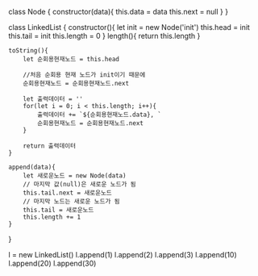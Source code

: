 class Node {
constructor(data){
this.data = data
this.next = null
}
}

class LinkedList {
constructor(){
let init = new Node('init')
this.head = init
this.tail = init
this.length = 0
}
length(){
return this.length
}

    toString(){
        let 순회용현재노드 = this.head

        //처음 순회용 현재 노드가 init이기 때문에
        순회용현재노드 = 순회용현재노드.next

        let 출력데이터 = ''
        for(let i = 0; i < this.length; i++){
            출력데이터 += `${순회용현재노드.data}, `
            순회용현재노드 = 순회용현재노드.next
        }

        return 출력데이터
    }

    append(data){
        let 새로운노드 = new Node(data)
        // 마지막 값(null)은 새로운 노드가 됨
        this.tail.next = 새로운노드
        // 마지막 노드는 새로운 노드가 됨
        this.tail = 새로운노드
        this.length += 1
    }

}

l = new LinkedList()
l.append(1)
l.append(2)
l.append(3)
l.append(10)
l.append(20)
l.append(30)
